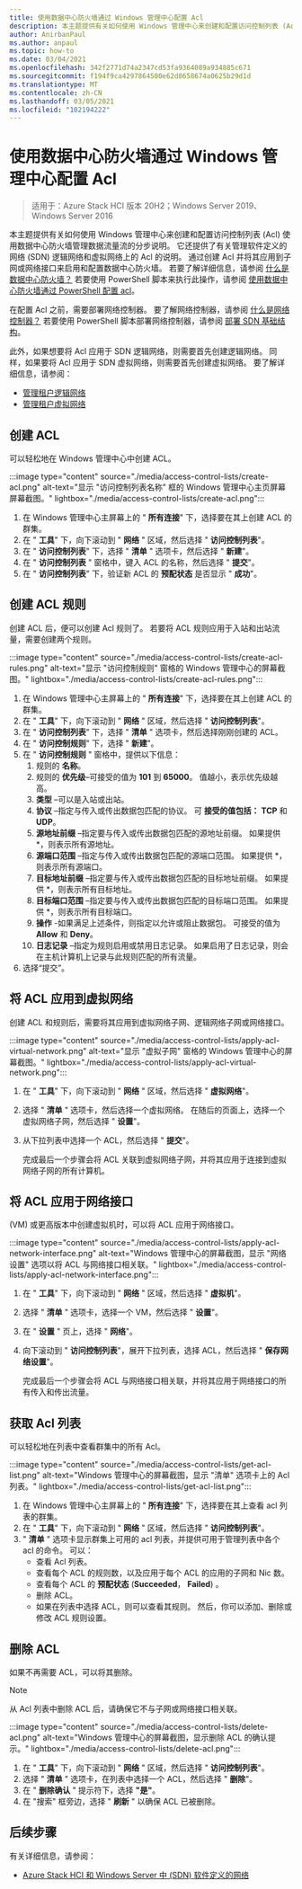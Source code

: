 ```yaml
---
title: 使用数据中心防火墙通过 Windows 管理中心配置 Acl
description: 本主题提供有关如何使用 Windows 管理中心来创建和配置访问控制列表 (Acl) 使用数据中心防火墙和 Acl 在软件定义的网络 (SDN) 逻辑网络和虚拟网络中管理数据流量流的说明。
author: AnirbanPaul
ms.author: anpaul
ms.topic: how-to
ms.date: 03/04/2021
ms.openlocfilehash: 342f2771d74a2347cd53fa9364089a934885c671
ms.sourcegitcommit: f194f9ca4297864500e62d8658674a0625b29d1d
ms.translationtype: MT
ms.contentlocale: zh-CN
ms.lasthandoff: 03/05/2021
ms.locfileid: "102194222"
---
```

# <a name="use-datacenter-firewall-to-configure-acls-with-windows-admin-center"></a>使用数据中心防火墙通过 Windows 管理中心配置 Acl

>适用于：Azure Stack HCI 版本 20H2；Windows Server 2019、Windows Server 2016

本主题提供有关如何使用 Windows 管理中心来创建和配置访问控制列表 (Acl) 使用数据中心防火墙管理数据流量流的分步说明。 它还提供了有关管理软件定义的网络 (SDN) 逻辑网络和虚拟网络上的 Acl 的说明。 通过创建 Acl 并将其应用到子网或网络接口来启用和配置数据中心防火墙。 若要了解详细信息，请参阅 [什么是数据中心防火墙？](../concepts/datacenter-firewall-overview.md) 若要使用 PowerShell 脚本来执行此操作，请参阅 [使用数据中心防火墙通过 PowerShell 配置 acl](use-datacenter-firewall-powershell.md)。

在配置 Acl 之前，需要部署网络控制器。 要了解网络控制器，请参阅 [什么是网络控制器？](../concepts/network-controller-overview.md) 若要使用 PowerShell 脚本部署网络控制器，请参阅 [部署 SDN 基础结构](sdn-express.md)。

此外，如果想要将 Acl 应用于 SDN 逻辑网络，则需要首先创建逻辑网络。 同样，如果要将 Acl 应用于 SDN 虚拟网络，则需要首先创建虚拟网络。 要了解详细信息，请参阅：
- [管理租户逻辑网络](tenant-logical-networks.md)
- [管理租户虚拟网络](tenant-virtual-networks.md)

## <a name="create-an-acl"></a>创建 ACL
可以轻松地在 Windows 管理中心中创建 ACL。

:::image type="content" source="./media/access-control-lists/create-acl.png" alt-text="显示 &quot;访问控制列表名称&quot; 框的 Windows 管理中心主页屏幕屏幕截图。" lightbox="./media/access-control-lists/create-acl.png":::

1. 在 Windows 管理中心主屏幕上的 " **所有连接**" 下，选择要在其上创建 ACL 的群集。
1. 在 " **工具**" 下，向下滚动到 " **网络** " 区域，然后选择 " **访问控制列表**"。
1. 在 " **访问控制列表**" 下，选择 " **清单** " 选项卡，然后选择 " **新建**"。
1. 在 " **访问控制列表** " 窗格中，键入 ACL 的名称，然后选择 " **提交**"。
1. 在 " **访问控制列表**" 下，验证新 ACL 的 **预配状态** 是否显示 " **成功**"。

## <a name="create-acl-rules"></a>创建 ACL 规则
创建 ACL 后，便可以创建 Acl 规则了。 若要将 ACL 规则应用于入站和出站流量，需要创建两个规则。

:::image type="content" source="./media/access-control-lists/create-acl-rules.png" alt-text="显示 &quot;访问控制规则&quot; 窗格的 Windows 管理中心的屏幕截图。" lightbox="./media/access-control-lists/create-acl-rules.png":::

1. 在 Windows 管理中心主屏幕上的 " **所有连接**" 下，选择要在其上创建 ACL 的群集。
1. 在 " **工具**" 下，向下滚动到 " **网络** " 区域，然后选择 " **访问控制列表**"。
1. 在 " **访问控制列表**" 下，选择 " **清单** " 选项卡，然后选择刚刚创建的 ACL。
1. 在 " **访问控制规则**" 下，选择 " **新建**"。
1. 在 " **访问控制规则** " 窗格中，提供以下信息：
    1. 规则的 **名称**。
    1. 规则的 **优先级**–可接受的值为 **101** 到 **65000**。 值越小，表示优先级越高。
    1. **类型** –可以是入站或出站。
    1. **协议** –指定与传入或传出数据包匹配的协议。 可 **接受的值包括：** **TCP** 和 **UDP**。
    1. **源地址前缀** –指定要与传入或传出数据包匹配的源地址前缀。 如果提供 *，则表示所有源地址。
    1. **源端口范围** –指定与传入或传出数据包匹配的源端口范围。 如果提供 *，则表示所有源端口。
    1. **目标地址前缀** –指定要与传入或传出数据包匹配的目标地址前缀。 如果提供 *，则表示所有目标地址。
    1. **目标端口范围** –指定要与传入或传出数据包匹配的目标端口范围。 如果提供 *，则表示所有目标端口。
    1. **操作** -如果满足上述条件，则指定以允许或阻止数据包。 可接受的值为 **Allow** 和 **Deny**。
    1. **日志记录** –指定为规则启用或禁用日志记录。 如果启用了日志记录，则会在主机计算机上记录与此规则匹配的所有流量。
1. 选择“提交”。 

## <a name="apply-an-acl-to-a-virtual-network"></a>将 ACL 应用到虚拟网络
创建 ACL 和规则后，需要将其应用到虚拟网络子网、逻辑网络子网或网络接口。

:::image type="content" source="./media/access-control-lists/apply-acl-virtual-network.png" alt-text="显示 &quot;虚拟子网&quot; 窗格的 Windows 管理中心的屏幕截图。" lightbox="./media/access-control-lists/apply-acl-virtual-network.png":::

1. 在 " **工具**" 下，向下滚动到 " **网络** " 区域，然后选择 " **虚拟网络**"。
1. 选择 " **清单** " 选项卡，然后选择一个虚拟网络。 在随后的页面上，选择一个虚拟网络子网，然后选择 " **设置**"。
1. 从下拉列表中选择一个 ACL，然后选择 " **提交**"。

    完成最后一个步骤会将 ACL 关联到虚拟网络子网，并将其应用于连接到虚拟网络子网的所有计算机。

## <a name="apply-an-acl-to-a-network-interface"></a>将 ACL 应用于网络接口
 (VM) 或更高版本中创建虚拟机时，可以将 ACL 应用于网络接口。

:::image type="content" source="./media/access-control-lists/apply-acl-network-interface.png" alt-text="Windows 管理中心的屏幕截图，显示 &quot;网络设置&quot; 选项以将 ACL 与网络接口相关联。" lightbox="./media/access-control-lists/apply-acl-network-interface.png":::

1. 在 " **工具**" 下，向下滚动到 " **网络** " 区域，然后选择 " **虚拟机**"。
1. 选择 " **清单** " 选项卡，选择一个 VM，然后选择 " **设置**"。
1. 在 " **设置** " 页上，选择 " **网络**"。
1. 向下滚动到 " **访问控制列表**"，展开下拉列表，选择 ACL，然后选择 " **保存网络设置**"。

    完成最后一个步骤会将 ACL 与网络接口相关联，并将其应用于网络接口的所有传入和传出流量。

## <a name="get-a-list-of-acls"></a>获取 Acl 列表
可以轻松地在列表中查看群集中的所有 Acl。

:::image type="content" source="./media/access-control-lists/get-acl-list.png" alt-text="Windows 管理中心的屏幕截图，显示 &quot;清单&quot; 选项卡上的 Acl 列表。" lightbox="./media/access-control-lists/get-acl-list.png":::

1. 在 Windows 管理中心主屏幕上的 " **所有连接**" 下，选择要在其上查看 acl 列表的群集。
1. 在 " **工具**" 下，向下滚动到 " **网络** " 区域，然后选择 " **访问控制列表**"。
1. " **清单** " 选项卡显示群集上可用的 acl 列表，并提供可用于管理列表中各个 acl 的命令。 可以：
    - 查看 Acl 列表。
    - 查看每个 ACL 的规则数，以及应用于每个 ACL 的应用的子网和 Nic 数。
    - 查看每个 ACL 的 **预配状态** (**Succeeded**， **Failed**) 。
    - 删除 ACL。
    - 如果在列表中选择 ACL，则可以查看其规则。 然后，你可以添加、删除或修改 ACL 规则设置。

## <a name="delete-an-acl"></a>删除 ACL
如果不再需要 ACL，可以将其删除。

>[!NOTE]
> 从 Acl 列表中删除 ACL 后，请确保它不与子网或网络接口相关联。

:::image type="content" source="./media/access-control-lists/delete-acl.png" alt-text="Windows 管理中心的屏幕截图，显示删除 ACL 的确认提示。" lightbox="./media/access-control-lists/delete-acl.png":::

1. 在 " **工具**" 下，向下滚动到 " **网络** " 区域，然后选择 " **访问控制列表**"。
1. 选择 " **清单** " 选项卡，在列表中选择一个 ACL，然后选择 " **删除**"。
1. 在 " **删除确认** " 提示符下，选择 **"是"**。
1. 在 "搜索" 框旁边，选择 " **刷新** " 以确保 ACL 已被删除。

## <a name="next-steps"></a>后续步骤
有关详细信息，请参阅：
- [Azure Stack HCI 和 Windows Server 中 (SDN) 软件定义的网络](../concepts/software-defined-networking.md)
